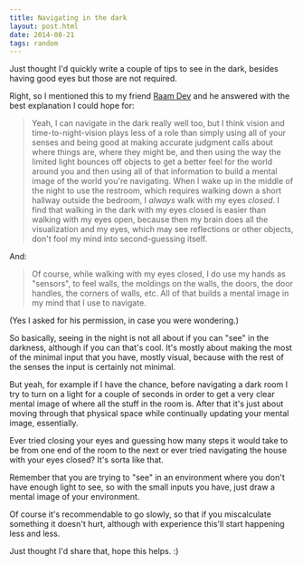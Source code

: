 ```yaml
---
title: Navigating in the dark
layout: post.html
date: 2014-08-21
tags: random
---
```


Just thought I'd quickly write a couple of tips to see in the dark, besides
having good eyes but those are not required.

Right, so I mentioned this to my friend [Raam Dev][raamdev.com] and he answered
with the best explanation I could hope for:

[raamdev.com]: http://raamdev.com/

> Yeah, I can navigate in the dark really well too, but I think vision and
> time-to-night-vision plays less of a role than simply using all of your senses
> and being good at making accurate judgment calls about where things are, where
> they might be, and then using the way the limited light bounces off objects to
> get a better feel for the world around you and then using all of that
> information to build a mental image of the world you're navigating. When I
> wake up in the middle of the night to use the restroom, which requires walking
> down a short hallway outside the bedroom, I _always_ walk with my eyes
> _closed_. I find that walking in the dark with my eyes closed is easier than
> walking with my eyes open, because then my brain does all the visualization
> and my eyes, which may see reflections or other objects, don't fool my mind
> into second-guessing itself.

And:

> Of course, while walking with my eyes closed, I do use my hands as "sensors",
> to feel walls, the moldings on the walls, the doors, the door handles, the
> corners of walls, etc. All of that builds a mental image in my mind that I use
> to navigate.

(Yes I asked for his permission, in case you were wondering.)

So basically, seeing in the night is not all about if you can "see" in the
darkness, although if you can that's cool.  It's mostly about making the most of
the minimal input that you have, mostly visual, because with the rest of the
senses the input is certainly not minimal.

But yeah, for example if I have the chance, before navigating a dark room I try
to turn on a light for a couple of seconds in order to get a very clear mental
image of where all the stuff in the room is.  After that it's just about moving
through that physical space while continually updating your mental image,
essentially.

Ever tried closing your eyes and guessing how many steps it would take to be
from one end of the room to the next or ever tried navigating the house with
your eyes closed?  It's sorta like that.

Remember that you are trying to "see" in an environment where you don't have
enough light to see, so with the small inputs you have, just draw a mental image
of your environment.

Of course it's recommendable to go slowly, so that if you miscalculate something
it doesn't hurt, although with experience this'll start happening less and less.

Just thought I'd share that, hope this helps. :)
